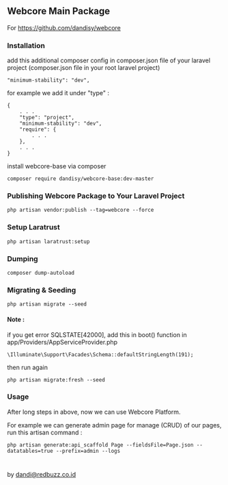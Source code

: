 ## Webcore Main Package

For https://github.com/dandisy/webcore

### Installation

add this additional composer config in composer.json file of your laravel project (composer.json file in your root laravel project)
    
    "minimum-stability": "dev",

for example we add it under "type" :

    {
        . . .
        "type": "project",
        "minimum-stability": "dev",
        "require": {
            . . .
        },
        . . .
    }

install webcore-base via composer

    composer require dandisy/webcore-base:dev-master

### Publishing Webcore Package to Your Laravel Project

    php artisan vendor:publish --tag=webcore --force

### Setup Laratrust

    php artisan laratrust:setup

### Dumping

    composer dump-autoload

### Migrating & Seeding

    php artisan migrate --seed

#### Note :
if you get error SQLSTATE[42000], add this in boot() function in app/Providers/AppServiceProvider.php

    \Illuminate\Support\Facades\Schema::defaultStringLength(191);

then run again

    php artisan migrate:fresh --seed

### Usage

After long steps in above, now we can use Webcore Platform.

For example we can generate admin page for manage (CRUD) of our pages, run this artisan command :

    php artisan generate:api_scaffold Page --fieldsFile=Page.json --datatables=true --prefix=admin --logs


#
by dandi@redbuzz.co.id